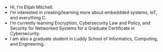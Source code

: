 - Hi, I’m Elijah Mitchell.
- I’m interested in creating/learning more about embeddded systems, IoT, and everything C.
- I’m currently learning Encryption, Cybersecurity Law and Policy, and Security for Networked Systems for a Graduate Certificate in Cybersecurity.
- I am also a graduate student in Luddy School of Informatics, Computing, and Engineering. 


<!---
elicmitc/elicmitc is a ✨ special ✨ repository because its `README.md` (this file) appears on your GitHub profile.
You can click the Preview link to take a look at your changes.
--->
